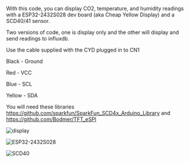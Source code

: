 With this code, you can display CO2, temperature, and humidity readings with a ESP32-2432S028 dev board (aka Cheap Yellow Display) and a SCD40/41 sensor.

Two versions of code, one is display only and the other will display and send readings to influxdb.

Use the cable supplied with the CYD plugged in to CN1

Black - Ground

Red - VCC

Blue - SCL

Yellow - SDA

You will need these libraries https://github.com/sparkfun/SparkFun_SCD4x_Arduino_Library and https://github.com/Bodmer/TFT_eSPI

![display](https://github.com/HenrysCat/ESP32-2432S028-SCD40x/assets/47726287/a4542213-df97-4935-a0f1-8af952b48c1c)

![ESP32-2432S028](https://github.com/HenrysCat/ESP32-2432S028-SCD40x/assets/47726287/e045494c-21f7-4ed2-9f22-85446f40eca7)

![SCD40](https://github.com/HenrysCat/ESP32-2432S028-SCD40x/assets/47726287/9dc3e654-f0bc-48ee-bf8c-4b21bd2c1f0c)
